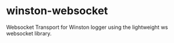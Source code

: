 winston-websocket
=================

Websocket Transport for Winston logger using the lightweight ws websocket library.
